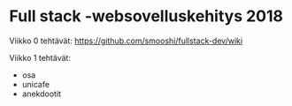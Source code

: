 # Full stack -websovelluskehitys 2018

Viikko 0 tehtävät: https://github.com/smooshi/fullstack-dev/wiki

Viikko 1 tehtävät:
  - osa
  - unicafe
  - anekdootit
